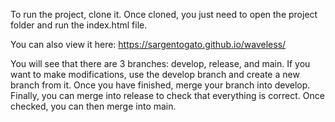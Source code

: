 To run the project, clone it. Once cloned, you just need to open the project folder and run the index.html file.

You can also view it here: https://sargentogato.github.io/waveless/

You will see that there are 3 branches: develop, release, and main. If you want to make modifications, use the develop branch and create a new branch from it. Once you have finished, merge your branch into develop. Finally, you can merge into release to check that everything is correct. Once checked, you can then merge into main.